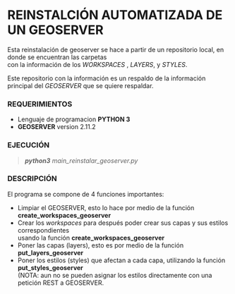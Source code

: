 # REINSTALCIÓN AUTOMATIZADA DE UN GEOSERVER

Esta reinstalación de geoserver se hace a partir de un repositorio local, en donde se encuentran las carpetas  
con la información de los _WORKSPACES_ , _LAYERS_, y _STYLES_.

Este repositorio con la información es un respaldo de la información principal del _GEOSERVER_ que se quiere respaldar.

### REQUERIMIENTOS
   * Lenguaje de programacion __PYTHON 3__
   * __GEOSERVER__ version 2.11.2

### EJECUCIÓN
   > _**python3** main_reinstalar_geoserver.py_

### DESCRIPCIÓN

El programa se compone de 4 funciones importantes:
   * Limpiar el GEOSERVER, esto lo hace por medio de la función __create_workspaces_geoserver__ 
   * Crear los _workspaces_ para después poder crear sus capas y sus estilos correspondientes  
     usando la función __create_workspaces_geoserver__
   * Poner las capas (layers), esto es por medio de la función __put_layers_geoserver__
   * Poner los estilos (styles) que afectan a cada capa, utilizando la función __put_styles_geoserver__  
     (NOTA: aun no se pueden asignar los estilos directamente con una petición REST a GEOSERVER.
